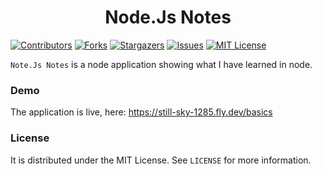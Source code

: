 <h1 align="center">Node.Js Notes</h1>

[![Contributors](https://img.shields.io/github/contributors/MathiasReker/nodejs-notes.svg)](https://github.com/MathiasReker/nodejs-notes/graphs/contributors)
[![Forks](https://img.shields.io/github/forks/MathiasReker/nodejs-notes.svg)](https://github.com/MathiasReker/php-chmod/network/members)
[![Stargazers](https://img.shields.io/github/stars/MathiasReker/nodejs-notes.svg)](https://github.com/MathiasReker/nodejs-notes/stargazers)
[![Issues](https://img.shields.io/github/issues/MathiasReker/nodejs-notes.svg)](https://github.com/MathiasReker/nodejs-notes/issues)
[![MIT License](https://img.shields.io/github/license/MathiasReker/nodejs-notes.svg)](https://github.com/MathiasReker/nodejs-notes/blob/develop/LICENSE.txt)

`Note.Js Notes` is a node application showing what I have learned in node.

### Demo

The application is live, here: https://still-sky-1285.fly.dev/basics

### License

It is distributed under the MIT License. See `LICENSE` for more information.
